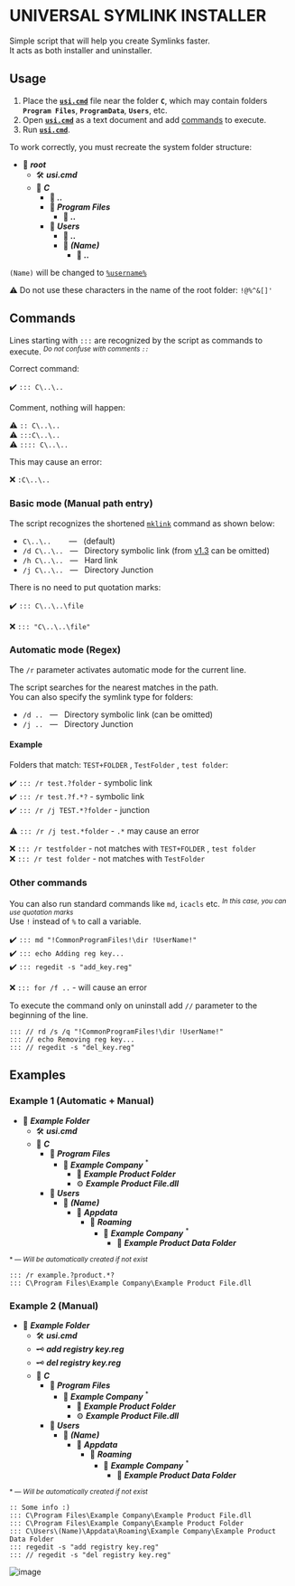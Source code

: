 # UNIVERSAL SYMLINK INSTALLER

Simple script that will help you create Symlinks faster.  
It acts as both installer and uninstaller.

## Usage
1. Place the [**`usi.cmd`**](https://github.com/wvzxn/universal-symlink-installer/releases/latest/download/usi.cmd) file near the folder **`C`**, which may contain folders **`Program Files`**, **`ProgramData`**, **`Users`**, etc.
2. Open [**`usi.cmd`**](https://github.com/wvzxn/universal-symlink-installer/releases/latest/download/usi.cmd) as a text document and add [commands](https://github.com/wvzxn/universal-symlink-installer#commands) to execute.
3. Run [**`usi.cmd`**](https://github.com/wvzxn/universal-symlink-installer/releases/latest/download/usi.cmd).

To work correctly, you must recreate the system folder structure:
- :file_folder: ***root***
  - :hammer_and_wrench: ***usi.cmd***
  - :file_folder: ***C***
    - :file_folder: ***..***
    - :file_folder: ***Program Files***
      - :file_folder: ***..***
    - :file_folder: ***Users***
      - :file_folder: ***..***
      - :file_folder: ***(Name)***
        - :file_folder: ***..***

`(Name)` will be changed to [`%username%`](https://ss64.com/nt/syntax-variables.html)

:warning: Do not use these characters in the name of the root folder: `!@%^&[]'`

## Commands

Lines starting with `:::` are recognized by the script as commands to execute. <sup>*Do not confuse with comments `::`*</sup>

Correct command:

:heavy_check_mark: `::: C\..\..`

Comment, nothing will happen:

:warning: `:: C\..\..`  
:warning: `:::C\..\..`  
:warning: `:::: C\..\..`  

This may cause an error:

:x: `:C\..\..`

### Basic mode (Manual path entry)

The script recognizes the shortened [`mklink`](https://ss64.com/nt/mklink.html) command as shown below:

- `C\..\..`&nbsp;&nbsp;&nbsp;&nbsp;&nbsp;&nbsp;&nbsp; — &nbsp;&nbsp;(default)  
- `/d C\..\..`&nbsp;&nbsp; — &nbsp;&nbsp;Directory symbolic link (from [v1.3](https://github.com/wvzxn/universal-symlink-installer/releases/tag/v1.3) can be omitted)  
- `/h C\..\..`&nbsp;&nbsp; — &nbsp;&nbsp;Hard link  
- `/j C\..\..`&nbsp;&nbsp; — &nbsp;&nbsp;Directory Junction

There is no need to put quotation marks:

:heavy_check_mark: `::: C\..\..\file`

:x: `::: "C\..\..\file"`

### Automatic mode (Regex)

The `/r` parameter activates automatic mode for the current line.

The script searches for the nearest matches in the path.  
You can also specify the symlink type for folders:

- `/d ..`&nbsp;&nbsp; — &nbsp;&nbsp;Directory symbolic link (can be omitted)
- `/j ..`&nbsp;&nbsp; — &nbsp;&nbsp;Directory Junction

#### Example

Folders that match: `TEST+FOLDER` , `TestFolder` , `test folder`:

:heavy_check_mark: `::: /r test.?folder` - symbolic link  
:heavy_check_mark: `::: /r test.?f.*?` - symbolic link  
:heavy_check_mark: `::: /r /j TEST.*?folder` - junction

:warning: `::: /r /j test.*folder` - `.*` may cause an error

:x: `::: /r testfolder` - not matches with `TEST+FOLDER` , `test folder`  
:x: `::: /r test folder` - not matches with `TestFolder`

### Other commands

You can also run standard commands like `md`, `icacls` etc. <sup>*In this case, you can use quotation marks*</sup>  
Use `!` instead of `%` to call a variable.

:heavy_check_mark: `::: md "!CommonProgramFiles!\dir !UserName!"`  
:heavy_check_mark: `::: echo Adding reg key...`  
:heavy_check_mark: `::: regedit -s "add_key.reg"`

:x: `::: for /f ..` - will cause an error

To execute the command only on uninstall add `//` parameter to the beginning of the line.

`::: // rd /s /q "!CommonProgramFiles!\dir !UserName!"`  
`::: // echo Removing reg key...`  
`::: // regedit -s "del_key.reg"`

## Examples

### Example 1 (Automatic + Manual)

- :file_folder: ***Example Folder***
  - :hammer_and_wrench: ***usi.cmd***
  - :file_folder: ***C***
    - :file_folder: ***Program Files***
      - :file_folder: ***Example Company*** <sup>*</sup>
        - :file_folder: ***Example Product Folder***
        - :gear: ***Example Product File.dll***
    - :file_folder: ***Users***
      - :file_folder: ***(Name)***
        - :file_folder: ***Appdata***
          - :file_folder: ***Roaming***
            - :file_folder: ***Example Company*** <sup>*</sup>
              - :file_folder: ***Example Product Data Folder***

<sup>* — *Will be automatically created if not exist*</sup>

```
::: /r example.?product.*?
::: C\Program Files\Example Company\Example Product File.dll
```

### Example 2 (Manual)

- :file_folder: ***Example Folder***
  - :hammer_and_wrench: ***usi.cmd***
  - :old_key: ***add registry key.reg***
  - :old_key: ***del registry key.reg***
  - :file_folder: ***C***
    - :file_folder: ***Program Files***
      - :file_folder: ***Example Company*** <sup>*</sup>
        - :file_folder: ***Example Product Folder***
        - :gear: ***Example Product File.dll***
    - :file_folder: ***Users***
      - :file_folder: ***(Name)***
        - :file_folder: ***Appdata***
          - :file_folder: ***Roaming***
            - :file_folder: ***Example Company*** <sup>*</sup>
              - :file_folder: ***Example Product Data Folder***

<sup>* — *Will be automatically created if not exist*</sup>

```
:: Some info :)
::: C\Program Files\Example Company\Example Product File.dll
::: C\Program Files\Example Company\Example Product Folder
::: C\Users\(Name)\Appdata\Roaming\Example Company\Example Product Data Folder
::: regedit -s "add registry key.reg"
::: // regedit -s "del registry key.reg"
```

![image](https://user-images.githubusercontent.com/87862400/205160339-020a3d1f-b2f7-49da-b069-2577ac885cc3.png)
